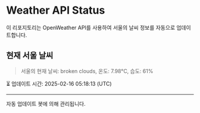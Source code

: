 
# Weather API Status

이 리포지토리는 OpenWeather API를 사용하여 서울의 날씨 정보를 자동으로 업데이트합니다.

## 현재 서울 날씨
> 서울의 현재 날씨: broken clouds, 온도: 7.98°C, 습도: 61%

⏳ 업데이트 시간: 2025-02-16 05:18:13 (UTC)

---
자동 업데이트 봇에 의해 관리됩니다.
